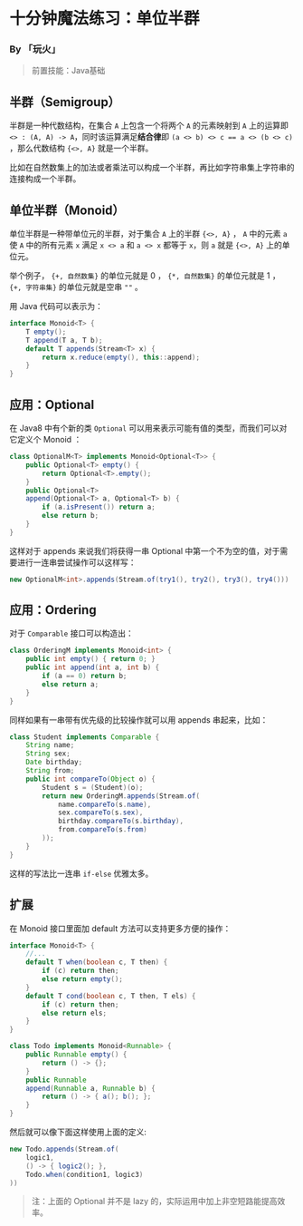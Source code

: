 # 十分钟魔法练习：单位半群

### By 「玩火」

> 前置技能：Java基础

## 半群（Semigroup）

半群是一种代数结构，在集合 `A` 上包含一个将两个 `A` 的元素映射到 `A` 上的运算即 `<> : (A, A) -> A​` ，同时该运算满足**结合律**即 `(a <> b) <> c == a <> (b <> c)` ，那么代数结构 `{<>, A}` 就是一个半群。

比如在自然数集上的加法或者乘法可以构成一个半群，再比如字符串集上字符串的连接构成一个半群。

## 单位半群（Monoid）

单位半群是一种带单位元的半群，对于集合 `A` 上的半群 `{<>, A}` ， `A` 中的元素 `a` 使 `A` 中的所有元素 `x` 满足 `x <> a` 和 `a <> x` 都等于 `x`，则 `a` 就是 `{<>, A}` 上的单位元。

举个例子， `{+, 自然数集}` 的单位元就是 0 ， `{*, 自然数集}` 的单位元就是 1 ， `{+, 字符串集}` 的单位元就是空串 `""` 。

用 Java 代码可以表示为：

```java
interface Monoid<T> {
    T empty();
    T append(T a, T b);
    default T appends(Stream<T> x) {
        return x.reduce(empty(), this::append);
    }
}
```

## 应用：Optional

在 Java8 中有个新的类 `Optional` 可以用来表示可能有值的类型，而我们可以对它定义个 Monoid ：

```java
class OptionalM<T> implements Monoid<Optional<T>> {
    public Optional<T> empty() {
        return Optional<T>.empty();
    }
    public Optional<T> 
    append(Optional<T> a, Optional<T> b) {
        if (a.isPresent()) return a;
        else return b;
    }
}
```

这样对于 appends 来说我们将获得一串 Optional 中第一个不为空的值，对于需要进行一连串尝试操作可以这样写：

```java
new OptionalM<int>.appends(Stream.of(try1(), try2(), try3(), try4()))
```

## 应用：Ordering

对于 `Comparable` 接口可以构造出：

```java
class OrderingM implements Monoid<int> {
    public int empty() { return 0; }
    public int append(int a, int b) {
        if (a == 0) return b;
        else return a;
    }
}
```

同样如果有一串带有优先级的比较操作就可以用 appends 串起来，比如：

```java
class Student implements Comparable {
    String name;
    String sex;
    Date birthday;
    String from;
    public int compareTo(Object o) {
        Student s = (Student)(o);
        return new OrderingM.appends(Stream.of(
            name.compareTo(s.name),
            sex.compareTo(s.sex),
            birthday.compareTo(s.birthday),
            from.compareTo(s.from)
        ));
    }
}
```

这样的写法比一连串 `if-else` 优雅太多。

## 扩展

在 Monoid 接口里面加 default 方法可以支持更多方便的操作：

```java
interface Monoid<T> {
    //...
    default T when(boolean c, T then) {
        if (c) return then;
        else return empty();
    }
    default T cond(boolean c, T then, T els) {
        if (c) return then;
        else return els;
    }
}

class Todo implements Monoid<Runnable> {
    public Runnable empty() {
        return () -> {};
    }
    public Runnable 
    append(Runnable a, Runnable b) {
        return () -> { a(); b(); };
    }
}
```

然后就可以像下面这样使用上面的定义:

```java
new Todo.appends(Stream.of(
    logic1,
    () -> { logic2(); },
    Todo.when(condition1, logic3)
))
```

> 注：上面的 Optional 并不是 lazy 的，实际运用中加上非空短路能提高效率。